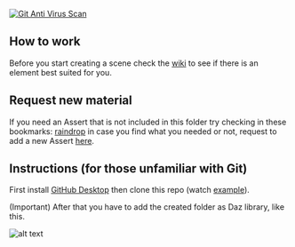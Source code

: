 [![Git Anti Virus Scan](https://github.com/DRincs-Productions/daz-assert-bars-nightclubs-clubs/actions/workflows/antivirus.yml/badge.svg)](https://github.com/DRincs-Productions/daz-assert-bars-nightclubs-clubs/actions/workflows/antivirus.yml)

## How to work
Before you start creating a scene check the [wiki](https://github.com/DRincs-Productions/daz-assert-bars-nightclubs-clubs/wiki) to see if there is an element best suited for you.


## Request new material

If you need an Assert that is not included in this folder try checking in these bookmarks: [raindrop](https://raindrop.io/drincs)
in case you find what you needed or not, request to add a new Assert [here](https://github.com/DRincs-Productions/daz-assert-posing/issues/new/choose).

## Instructions (for those unfamiliar with Git)

First install [GitHub Desktop](https://desktop.github.com/) then clone this repo (watch [example](https://docs.github.com/en/desktop/contributing-and-collaborating-using-github-desktop/adding-and-cloning-repositories/cloning-a-repository-from-github-to-github-desktop)).

(Important) After that you have to add the created folder as Daz library, like this.

![alt text](https://github.com/DonRP/BBS-3D/blob/master/images/2021-06-052.webp "Daz")
